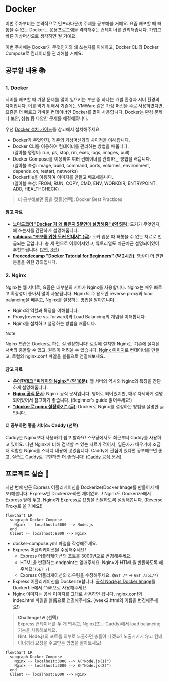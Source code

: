 # Docker

이번 주차부터는 본격적으로 인프라다운(!) 주제를 공부해볼 거예요. 요즘 배포할 때 빼놓을 수 없는 Docker는 응용프로그램을 격리해주는 컨테이너를 관리해줍니다. 가볍고 빠른 가상머신으로 생각하면 될 거예요.

이번 주차에는 Docker가 무엇인지와 왜 쓰는지를 이해하고, Docker CLI와 Docker Compose로 컨테이너를 관리해볼 거예요.

## 공부할 내용 📚

### 1. Docker

서버를 배포할 때 가장 문제를 많이 일으키는 부분 중 하나는 개발 환경과 서버 환경의 차이입니다. 이를 막기 위해서 기존에는 VMWare 같은 가상 머신을 주로 사용하였다면, 요즘은 더 빠르고 가벼운 컨테이너인 Docker를 많이 사용합니다. Docker는 환경 문제나 보안, 성능 등 다양한 문제를 해결해줍니다.

우선 [Docker 설치 가이드](../reference/Install%20Docker.md)를 참고해서 설치해주세요.

- Docker가 무엇인지, 기존의 가상머신과의 차이점을 이해합니다.
- Docker CLI를 이용하여 컨테이너를 관리하는 방법을 배웁니다.  
  (알아볼 명령어: run, ps, stop, rm, exec, logs, images, pull)
- Docker Compose를 이용하여 여러 컨테이너를 관리하는 방법을 배웁니다.  
  (알아볼 속성: image, build, command, ports, volumes, environment, depends_on, restart, networks)
- Dockerfile을 이용하여 이미지를 만들고 배포해봅니다.  
  (알아볼 속성: FROM, RUN, COPY, CMD, ENV, WORKDIR, ENTRYPOINT, ADD, HEALTHCHECK)

> 더 공부해보면 좋을 것들(선택): Docker Best Practices

#### 참고 자료

- **[노마드코더 "Docker 가 왜 좋은지 5분안에 설명해줌" (약 5분)](https://youtu.be/chnCcGCTyBg?si=FWg6DVKfOjTCgCOb)**: 도커가 무엇인지, 왜 쓰는지를 간단하게 설명해줍니다.
- **[subicura "초보를 위한 도커 안내서" (글)](https://subicura.com/2017/01/19/docker-guide-for-beginners-1.html)**: 도커 입문 때 빼놓을 수 없는 자료로 언급되는 글입니다. 총 세 편으로 이루어져있고, 튜토리얼도 차근차근 설명되어있어 추천드립니다. ([2편](https://subicura.com/2017/01/19/docker-guide-for-beginners-2.html), [3편](https://subicura.com/2017/02/10/docker-guide-for-beginners-create-image-and-deploy.html))
- **[Freecodecamp "Docker Tutorial for Beginners" (약 2시간)](https://youtu.be/fqMOX6JJhGo?si=rud5_lyC_N53ZO7x)**: 영상이 더 편한 분들을 위한 강의입니다.

### 2. Nginx

Nginx는 웹 서버로, 요즘은 대부분의 서버가 Nginx를 사용합니다. Nginx는 매우 빠르고 확장성이 좋아서 많이 사용됩니다. Nginx의 주 용도인 reverse proxy와 load balancing을 배우고, Nginx를 설정하는 방법을 알아봅니다.

- Nginx의 역할과 특징을 이해합니다.
- Proxy(reverse vs. forward)와 Load Balancing의 개념을 이해합니다.
- Nginx를 설치하고 설정하는 방법을 배웁니다.

> [!NOTE]  
> Nginx 연습은 Docker로 하는 걸 권장합니다! 로컬에 설치한 Nginx는 기존에 설치된 서버와 충돌할 수 있고, 원복이 어려울 수 있습니다. [Nginx 이미지](https://hub.docker.com/_/nginx)로 컨테이너를 만들고, 로컬의 nginx.conf 파일을 볼륨으로 연결해보세요.

#### 참고 자료

- **[우아한테크 "피케이의 Nginx" (약 16분)](https://youtu.be/6FAwAXXj5N0?si=G7JUxntHPVx7L8gb)**: 웹 서버의 역사와 Nginx의 특징을 간단하게 설명해줍니다.
- **[Nginx 공식 문서](https://nginx.org/en/docs/beginners_guide.html)**: Nginx 공식 문서입니다. 영어로 되어있지만, 매우 자세하게 설명되어있어서 참고하기 좋습니다. (Beginner's guide 읽어주세요!)
- **["docker로 nginx 설정하기" (글)](https://middleearth.tistory.com/49)**: Docker로 Nginx를 설정하는 방법을 설명한 글입니다.

#### 더 공부하면 좋을 서비스: Caddy (선택)

Caddy는 Nginx보다 사용하기 쉽고 빨라요! 스꾸딩에서도 최근부터 Caddy를 사용하고 있어요. 다만 Nginx에 비해 검색할 수 있는 자료가 적어서, 입문자가 배우기에 조금 더 적합한 Nginx를 스터디 내용에 넣었습니다. Caddy에 관심이 있다면 공부해보면 좋고, 실습도 Caddy로 구현하면 더 좋습니다! ([Caddy 공식 문서](https://caddyserver.com/docs/))

## 프로젝트 실습 🎈

지난 번에 만든 Express 어플리케이션을 Dockerize(Docker Image를 만들어서 배포)해봅니다. Express만 Dockerize하면 재미없죠...! Nginx도 Dockerize해서 Express 앞에 두고, Nginx가 Express로 요청을 전달하도록 설정해봅니다. (Reverse Proxy로 쓸 거예요!)

```mermaid
flowchart LR
  subgraph Docker Compose
    Nginx -- localhost:3000 --> Node.js
  end
  Client -- localhost:8000 --> Nginx
```

- docker-compose.yml 파일을 작성해주세요.
- Express 어플리케이션을 수정해주세요!
  - Express 어플리케이션의 포트를 3000번으로 변경해주세요.
  - HTML을 반환하는 endpoint는 없애주세요. Nginx가 HTML을 반환하도록 해주세요! (`GET /`)
  - Express 어플리케이션의 라우팅을 수정해주세요. (`GET /*` → `GET /api/*`)
- Express 어플리케이션을 Dockerize합니다. [공식 Node.js Docker Image](https://hub.docker.com/_/node/)를 Dockerfile에서 `FROM`으로 사용해주세요.
- Nginx 이미지는 공식 이미지를 그대로 사용하면 됩니다. nginx.conf와 index.html 파일을 볼륨으로 연결해주세요. (week2.html의 이름을 변경해주세요!)

> **Challenge! 🔥 (선택)**  
> Express 컨테이너를 두 개 띄우고, Nginx(또는 Caddy)에서 load balancing 기능을 사용해보세요.  
> Hint: Node.js의 포트를 외부로 노출하면 충돌이 나겠죠? 노출시키지 않고 컨테이너끼리 요청을 주고받는 방법을 알아보세요!

```mermaid
flowchart LR
  subgraph Docker Compose
    Nginx -- localhost:3000 --> A("Node.js(1)")
    Nginx -- localhost:3000 --> B("Node.js(2)")
  end
  Client -- localhost:8000 --> Nginx
```
